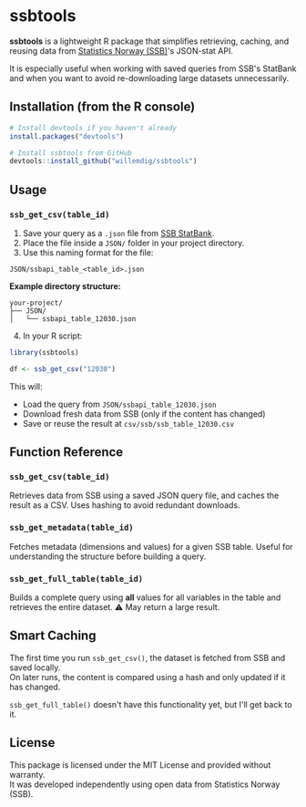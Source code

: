 # ssbtools

**ssbtools** is a lightweight R package that simplifies retrieving, caching, and reusing data from [Statistics Norway (SSB)](https://www.ssb.no)'s JSON-stat API.

It is especially useful when working with saved queries from SSB's StatBank and when you want to avoid re-downloading large datasets unnecessarily.

## Installation (from the R console)

```r
# Install devtools if you haven't already
install.packages("devtools")

# Install ssbtools from GitHub
devtools::install_github("willemdig/ssbtools")
```

## Usage

### `ssb_get_csv(table_id)`
1. Save your query as a `.json` file from [SSB StatBank](https://www.ssb.no/en/statbank).
2. Place the file inside a `JSON/` folder in your project directory.
3. Use this naming format for the file:

```
JSON/ssbapi_table_<table_id>.json
```

**Example directory structure:**

```
your-project/
├── JSON/
│   └── ssbapi_table_12030.json
```

4. In your R script:

```r
library(ssbtools)

df <- ssb_get_csv("12030")
```

This will:
- Load the query from `JSON/ssbapi_table_12030.json`
- Download fresh data from SSB (only if the content has changed)
- Save or reuse the result at `csv/ssb/ssb_table_12030.csv`

## Function Reference

### `ssb_get_csv(table_id)`
Retrieves data from SSB using a saved JSON query file, and caches the result as a CSV. Uses hashing to avoid redundant downloads.

### `ssb_get_metadata(table_id)`
Fetches metadata (dimensions and values) for a given SSB table. Useful for understanding the structure before building a query.

### `ssb_get_full_table(table_id)`
Builds a complete query using **all** values for all variables in the table and retrieves the entire dataset. ⚠️ May return a large result.

## Smart Caching

The first time you run `ssb_get_csv()`, the dataset is fetched from SSB and saved locally.  
On later runs, the content is compared using a hash and only updated if it has changed.

`ssb_get_full_table()` doesn't have this functionality yet, but I'll get back to it.

## License

This package is licensed under the MIT License and provided without warranty.  
It was developed independently using open data from Statistics Norway (SSB).
